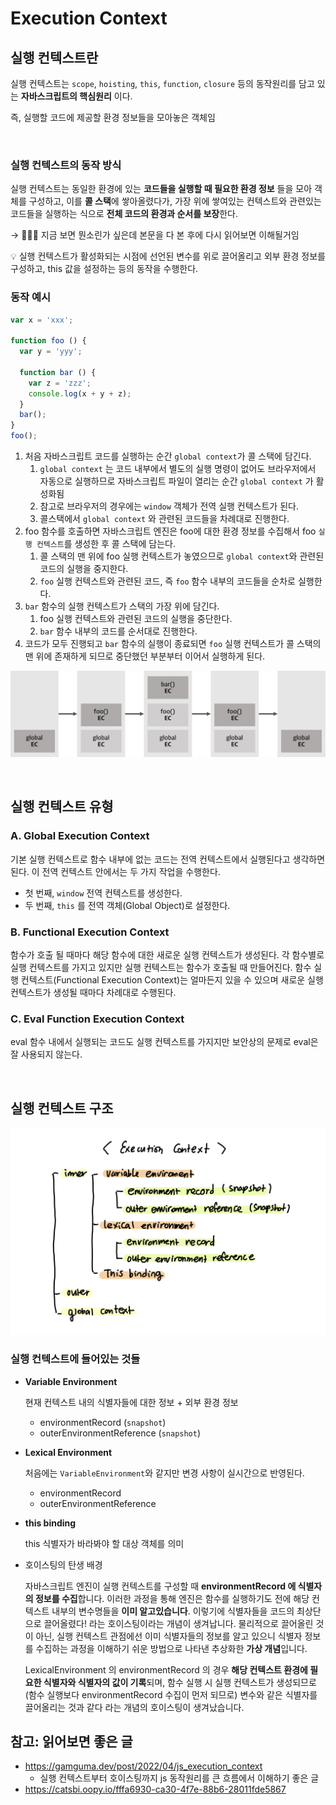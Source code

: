 # Execution Context

## 실행 컨텍스트란

실행 컨텍스트는 `scope`, `hoisting`, `this`, `function`, `closure` 등의 동작원리를 담고 있는 **자바스크립트의 핵심원리** 이다.

즉, 실행할 코드에 제공할 환경 정보들을 모아놓은 객체임

<br/>

### 실행 컨텍스트의 동작 방식

실행 컨텍스트는 동일한 환경에 있는 **코드들을 실행할 때 필요한 환경 정보** 들을 모아 객체를 구성하고, 이를 **콜 스택**에 쌓아올렸다가, 가장 위에 쌓여있는 컨텍스트와 관련있는 코드들을 실행하는 식으로 **전체 코드의 환경과 순서를 보장**한다.

→ 🙎🏻‍♀️ 지금 보면 뭔소린가 싶은데 본문을 다 본 후에 다시 읽어보면 이해될거임

<aside>
💡 실행 컨텍스트가 활성화되는 시점에 선언된 변수를 위로 끌어올리고 외부 환경 정보를 구성하고, this 값을 설정하는 등의 동작을 수행한다.

</aside>

### 동작 예시

```jsx
var x = 'xxx';

function foo () {
  var y = 'yyy';

  function bar () {
    var z = 'zzz';
    console.log(x + y + z);
  }
  bar();
}
foo();
```

1. 처음 자바스크립트 코드를 실행하는 순간 `global context`가 콜 스택에 담긴다.
    1. `global context` 는 코드 내부에서 별도의 실행 명령이 없어도 브라우저에서 자동으로 실행하므로 자바스크립트 파일이 열리는 순간 `global context` 가 활성화됨
    2. 참고로 브라우저의 경우에는 `window` 객체가 전역 실행 컨텍스트가 된다.
    3. 콜스택에서 `global context` 와 관련된 코드들을 차례대로 진행한다.
2. foo 함수를 호출하면 자바스크립트 엔진은 foo에 대한 환경 정보를 수집해서 foo `실행 컨텍스트`를 생성한 후 콜 스택에 담는다.
    1. 콜 스택의 맨 위에 foo 실행 컨텍스트가 놓였으므로 `global context`와 관련된 코드의 실행을 중지한다.
    2. `foo` 실행 컨텍스트와 관련된 코드, 즉 `foo` 함수 내부의 코드들을 순차로 실행한다.
3. `bar` 함수의 실행 컨텍스트가 스택의 가장 위에 담긴다.
    1. foo 실행 컨텍스트와 관련된 코드의 실행을 중단한다.
    2. `bar` 함수 내부의 코드를 순서대로 진행한다.
4. 코드가 모두 진행되고 `bar` 함수의 실행이 종료되면 `foo` 실행 컨텍스트가 콜 스택의 맨 위에 존재하게 되므로 중단했던 부분부터 이어서 실행하게 된다.

![context](../../resources/context.png)

<br/>

## 실행 컨텍스트 유형

### ****A. Global Execution Context****

기본 실행 컨텍스트로 함수 내부에 없는 코드는 전역 컨텍스트에서 실행된다고 생각하면 된다. 이 전역 컨텍스트 안에서는 두 가지 작업을 수행한다.

- 첫 번째, `window` 전역 컨텍스트를 생성한다.
- 두 번째, `this` 를 전역 객체(Global Object)로 설정한다.

### ****B. Functional Execution Context****

함수가 호출 될 때마다 해당 함수에 대한 새로운 실행 컨텍스트가 생성된다. 각 함수별로 실행 컨텍스트를 가지고 있지만 실행 컨텍스트는 함수가 호출될 때 만들어진다. 함수 실행 컨텍스트(Functional Execution Context)는 얼마든지 있을 수 있으며 새로운 실행 컨텍스트가 생성될 때마다 차례대로 수행된다.

### ****C. Eval Function Execution Context****

eval 함수 내에서 실행되는 코드도 실행 컨텍스트를 가지지만 보안상의 문제로 eval은 잘 사용되지 않는다.

<br/>

## 실행 컨텍스트 구조

![context2](../../resources/context2.png)

### 실행 컨텍스트에 들어있는 것들

- **Variable Environment**
    
    현재 컨텍스트 내의 식별자들에 대한 정보 + 외부 환경 정보
    
    - environmentRecord (`snapshot`)
    - outerEnvironmentReference (`snapshot`)
- **Lexical Environment**
    
    처음에는 `VariableEnvironment`와 같지만 변경 사항이 실시간으로 반영된다.
    
    - environmentRecord
    - outerEnvironmentReference
- **this binding**
    
    this 식별자가 바라봐야 할 대상 객체를 의미
    

- 호이스팅의 탄생 배경
    
    자바스크립트 엔진이 실행 컨텍스트를 구성할 때 **environmentRecord 에 식별자의 정보를 수집**합니다. 이러한 과정을 통해 엔진은 함수를 실행하기도 전에 해당 컨텍스트 내부의 변수명들을 **이미 알고있습니다**.
    이렇기에 식별자들을 코드의 최상단으로 끌어올렸다! 라는 호이스팅이라는 개념이 생겨납니다. 물리적으로 끌어올린 것이 아닌, 실행 컨텍스트 관점에선 이미 식별자들의 정보를 알고 있으니 식별자 정보를 수집하는 과정을 이해하기 쉬운 방법으로 나타낸 추상화한 **가상 개념**입니다.
    
    LexicalEnvironment 의 environmentRecord 의 경우 **해당 컨텍스트 환경에 필요한 식별자와 식별자의 값이 기록**되며, 함수 실행 시 실행 컨텍스트가 생성되므로 (함수 실행보다 environmentRecord 수집이 먼저 되므로) 변수와 같은 식별자를 끌어올리는 것과 같다 라는 개념의 호이스팅이 생겨났습니다.
    

## 참고: 읽어보면 좋은 글

- https://gamguma.dev/post/2022/04/js_execution_context
    - 실행 컨텍스트부터 호이스팅까지 js 동작원리를 큰 흐름에서 이해하기 좋은 글
- https://catsbi.oopy.io/fffa6930-ca30-4f7e-88b6-28011fde5867
